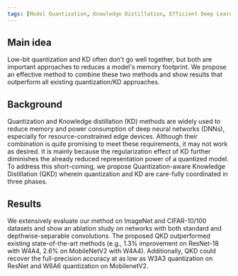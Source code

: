 ```yaml
---
tags: [Model Quantization, Knowledge Distillation, Efficient Deep Learning]
---
```


## Main idea
Low-bit quantization and KD often don't go well together, but both are important approaches to reduces a model's memory footprint. We propose an effective method to combine these two methods and show results that outperform all existing quantization/KD approaches.


## Background
Quantization and Knowledge distillation (KD) methods are widely used to reduce memory and power consumption of deep neural networks (DNNs), especially for resource-constrained edge devices. Although their combination is quite promising to meet these requirements, it may not work as desired. It is mainly because the regularization effect of KD further diminishes the already reduced representation power of a quantized model. To address this short-coming, we propose Quantization-aware Knowledge Distillation (QKD) wherein quantization and KD are care-fully coordinated in three phases.


## Results
We extensively evaluate our method on ImageNet and CIFAR-10/100 datasets and show an ablation study on networks with both standard and depthwise-separable convolutions. The proposed QKD outperformed existing state-of-the-art methods (e.g., 1.3% improvement on ResNet-18 with W4A4, 2.6% on MobileNetV2 with W4A4). Additionally, QKD could recover the full-precision accuracy at as low as W3A3 quantization on ResNet and W6A6 quantization on MobilenetV2.

